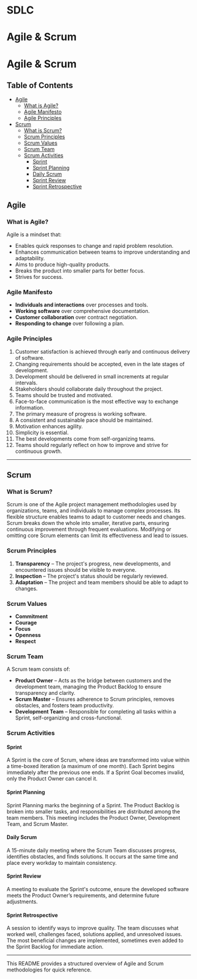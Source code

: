 # SDLC

# Agile & Scrum

# Agile & Scrum

## Table of Contents
- [Agile](#agile)
  - [What is Agile?](#what-is-agile)
  - [Agile Manifesto](#agile-manifesto)
  - [Agile Principles](#agile-principles)
- [Scrum](#scrum)
  - [What is Scrum?](#what-is-scrum)
  - [Scrum Principles](#scrum-principles)
  - [Scrum Values](#scrum-values)
  - [Scrum Team](#scrum-team)
  - [Scrum Activities](#scrum-activities)
    - [Sprint](#sprint)
    - [Sprint Planning](#sprint-planning)
    - [Daily Scrum](#daily-scrum)
    - [Sprint Review](#sprint-review)
    - [Sprint Retrospective](#sprint-retrospective)

## Agile

### What is Agile?
Agile is a mindset that:

- Enables quick responses to change and rapid problem resolution.
- Enhances communication between teams to improve understanding and adaptability.
- Aims to produce high-quality products.
- Breaks the product into smaller parts for better focus.
- Strives for success.

### Agile Manifesto
- **Individuals and interactions** over processes and tools.
- **Working software** over comprehensive documentation.
- **Customer collaboration** over contract negotiation.
- **Responding to change** over following a plan.

### Agile Principles
1. Customer satisfaction is achieved through early and continuous delivery of software.
2. Changing requirements should be accepted, even in the late stages of development.
3. Development should be delivered in small increments at regular intervals.
4. Stakeholders should collaborate daily throughout the project.
5. Teams should be trusted and motivated.
6. Face-to-face communication is the most effective way to exchange information.
7. The primary measure of progress is working software.
8. A consistent and sustainable pace should be maintained.
9. Motivation enhances agility.
10. Simplicity is essential.
11. The best developments come from self-organizing teams.
12. Teams should regularly reflect on how to improve and strive for continuous growth.

---

## Scrum

### What is Scrum?
Scrum is one of the Agile project management methodologies used by organizations, teams, and individuals to manage complex processes. Its flexible structure enables teams to adapt to customer needs and changes. Scrum breaks down the whole into smaller, iterative parts, ensuring continuous improvement through frequent evaluations. Modifying or omitting core Scrum elements can limit its effectiveness and lead to issues.

### Scrum Principles
1. **Transparency** – The project's progress, new developments, and encountered issues should be visible to everyone.
2. **Inspection** – The project's status should be regularly reviewed.
3. **Adaptation** – The project and team members should be able to adapt to changes.

### Scrum Values
- **Commitment**
- **Courage**
- **Focus**
- **Openness**
- **Respect**

### Scrum Team
A Scrum team consists of:

- **Product Owner** – Acts as the bridge between customers and the development team, managing the Product Backlog to ensure transparency and clarity.
- **Scrum Master** – Ensures adherence to Scrum principles, removes obstacles, and fosters team productivity.
- **Development Team** – Responsible for completing all tasks within a Sprint, self-organizing and cross-functional.

### Scrum Activities

#### Sprint
A Sprint is the core of Scrum, where ideas are transformed into value within a time-boxed iteration (a maximum of one month). Each Sprint begins immediately after the previous one ends. If a Sprint Goal becomes invalid, only the Product Owner can cancel it.

#### Sprint Planning
Sprint Planning marks the beginning of a Sprint. The Product Backlog is broken into smaller tasks, and responsibilities are distributed among the team members. This meeting includes the Product Owner, Development Team, and Scrum Master.

#### Daily Scrum
A 15-minute daily meeting where the Scrum Team discusses progress, identifies obstacles, and finds solutions. It occurs at the same time and place every workday to maintain consistency.

#### Sprint Review
A meeting to evaluate the Sprint's outcome, ensure the developed software meets the Product Owner’s requirements, and determine future adjustments.

#### Sprint Retrospective
A session to identify ways to improve quality. The team discusses what worked well, challenges faced, solutions applied, and unresolved issues. The most beneficial changes are implemented, sometimes even added to the Sprint Backlog for immediate action.

---

This README provides a structured overview of Agile and Scrum methodologies for quick reference.


